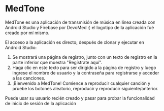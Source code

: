 
# MedTone
MedTone es una aplicación de transmisión de música en línea creada con Android Studio y Firebase por DevoMed :)
el logotipo de la aplicación fué creado por mí mismo.

El acceso a la aplicación es directo, después de clonar y ejecutar en Android Studio:
1) Se mostrará una página de registro, junto con un texto de registro en la parte inferior que muestra "Regístrate aquí".
2) Haga clic en este texto para ser dirigido a la página de registro y luego ingrese el nombre de usuario y la contraseña para registrarse y acceder a las canciones.
3) ¡Bienvenido a MedTone! Comience a reproducir cualquier canción y pruebe los botones aleatorio, reproducir y reproducir siguiente/anterior.

Puede usar su usuario recién creado y pasar para probar la funcionalidad de inicio de sesión de la aplicación
